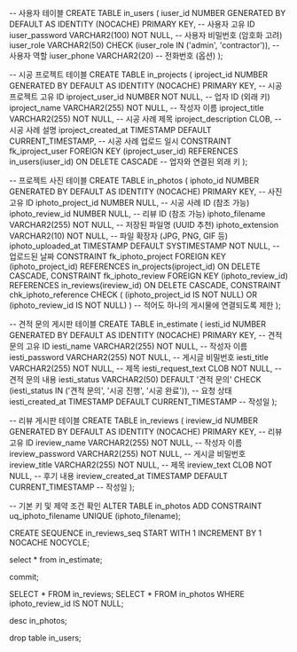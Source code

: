 -- 사용자 테이블
CREATE TABLE in_users (
    iuser_id NUMBER GENERATED BY DEFAULT AS IDENTITY  (NOCACHE)  PRIMARY KEY, -- 사용자 고유 ID
    iuser_password VARCHAR2(100) NOT NULL, -- 사용자 비밀번호 (암호화 고려)
    iuser_role VARCHAR2(50) CHECK (iuser_role IN ('admin', 'contractor')), -- 사용자 역할
    iuser_phone VARCHAR2(20) -- 전화번호 (옵션)
);

-- 시공 프로젝트 테이블
CREATE TABLE in_projects (
    iproject_id NUMBER GENERATED BY DEFAULT AS IDENTITY  (NOCACHE)  PRIMARY KEY, -- 시공 프로젝트 고유 ID
    iproject_user_id NUMBER NOT NULL, -- 업자 ID (외래 키)
    iproject_name VARCHAR2(255) NOT NULL, -- 작성자 이름
    iproject_title VARCHAR2(255) NOT NULL, -- 시공 사례 제목
    iproject_description CLOB, -- 시공 사례 설명
    iproject_created_at TIMESTAMP DEFAULT CURRENT_TIMESTAMP, -- 시공 사례 업로드 일시
    CONSTRAINT fk_iproject_user FOREIGN KEY (iproject_user_id) REFERENCES in_users(iuser_id) ON DELETE CASCADE -- 업자와 연결된 외래 키
);

-- 프로젝트 사진 테이블
CREATE TABLE in_photos (
    iphoto_id NUMBER GENERATED BY DEFAULT AS IDENTITY  (NOCACHE)  PRIMARY KEY, -- 사진 고유 ID
    iphoto_project_id NUMBER NULL, -- 시공 사례 ID (참조 가능)
    iphoto_review_id NUMBER NULL, -- 리뷰 ID (참조 가능)
    iphoto_filename VARCHAR2(255) NOT NULL, -- 저장된 파일명 (UUID 추천)
    iphoto_extension VARCHAR2(10) NOT NULL, -- 파일 확장자 (JPG, PNG, GIF 등)
    iphoto_uploaded_at TIMESTAMP DEFAULT SYSTIMESTAMP NOT NULL, -- 업로드된 날짜
    CONSTRAINT fk_iphoto_project FOREIGN KEY (iphoto_project_id) REFERENCES in_projects(iproject_id) ON DELETE CASCADE,
    CONSTRAINT fk_iphoto_review FOREIGN KEY (iphoto_review_id) REFERENCES in_reviews(ireview_id) ON DELETE CASCADE,
    CONSTRAINT chk_iphoto_reference CHECK (
        (iphoto_project_id IS NOT NULL) OR (iphoto_review_id IS NOT NULL)
    ) -- 적어도 하나의 게시물에 연결되도록 제한
);


-- 견적 문의 게시판 테이블
CREATE TABLE in_estimate (
    iesti_id NUMBER GENERATED BY DEFAULT AS IDENTITY (NOCACHE) PRIMARY KEY, -- 견적 문의 고유 ID
    iesti_name VARCHAR2(255) NOT NULL, -- 작성자 이름
    iesti_password VARCHAR2(255) NOT NULL, -- 게시글 비밀번호
    iesti_title VARCHAR2(255) NOT NULL, -- 제목
    iesti_request_text CLOB NOT NULL, -- 견적 문의 내용
    iesti_status VARCHAR2(50) DEFAULT '견적 문의' CHECK (iesti_status IN ('견적 문의', '시공 진행', '시공 완료')), -- 요청 상태
    iesti_created_at TIMESTAMP DEFAULT CURRENT_TIMESTAMP -- 작성일
);

-- 리뷰 게시판 테이블
CREATE TABLE in_reviews (
    ireview_id NUMBER GENERATED BY DEFAULT AS IDENTITY  (NOCACHE)  PRIMARY KEY, -- 리뷰 고유 ID
    ireview_name VARCHAR2(255) NOT NULL, -- 작성자 이름
    ireview_password VARCHAR2(255) NOT NULL, -- 게시글 비밀번호
    ireview_title VARCHAR2(255) NOT NULL, -- 제목
    ireview_text CLOB NOT NULL, -- 후기 내용
    ireview_created_at TIMESTAMP DEFAULT CURRENT_TIMESTAMP -- 작성일
);

-- 기본 키 및 제약 조건 확인
ALTER TABLE in_photos ADD CONSTRAINT uq_iphoto_filename UNIQUE (iphoto_filename);


CREATE SEQUENCE in_reviews_seq START WITH 1 INCREMENT BY 1 NOCACHE NOCYCLE;

select * from in_estimate;

commit;

SELECT * FROM in_reviews;
SELECT * FROM in_photos WHERE iphoto_review_id IS NOT NULL;

desc in_photos;

drop table in_users;
